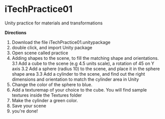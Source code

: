 # iTechPractice01
Unity practice for materials and transformations


**Directions**

1. Download the file iTechPractice01.unitypackage
2. double click, and import Unity package
3. Open scene called practice
3. Adding shapes to the scene, to fill the matching shape and orientations.
        3.1 Add a cube to the scene (e.g 4.5 units scale), a rotation of 45 on Y axis
        3.2 Add a sphere (radius 10) to the scene, and place it in the sphere shape area
        3.3 Add a cylinder to the scene, and find out the right dimensions and orientation to match the cylinder area in Unity
4. Change the color of the sphere to blue.
5. Add a texturemap of your choice to the cube. You will find sample textures inside the Textures folder
6. Make the cylinder a green color.
7. Save your scene
8. you're done! 
